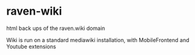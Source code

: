 # raven-wiki

html back ups of the raven.wiki domain

Wiki is run on a standard mediawiki installation, with MobileFrontend and Youtube extensions

